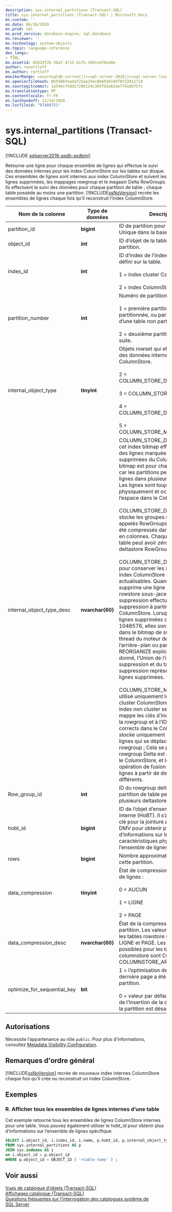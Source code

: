 ```yaml
---
description: sys.internal_partitions (Transact-SQL)
title: sys.internal_partitions (Transact-SQL) | Microsoft Docs
ms.custom: ''
ms.date: 06/26/2019
ms.prod: sql
ms.prod_service: database-engine, sql-database
ms.reviewer: ''
ms.technology: system-objects
ms.topic: language-reference
dev_langs:
- TSQL
ms.assetid: 0262df2b-5ba7-4715-b17b-3d9ce470a38e
author: ronortloff
ms.author: rortloff
monikerRange: =azuresqldb-current||>=sql-server-2016||>=sql-server-linux-2017||=azuresqldb-mi-current
ms.openlocfilehash: 0b55887eadaf25aa254c8b693619df0f22411718
ms.sourcegitcommit: 1a544cf4dd2720b124c3697d1e62ae7741db757c
ms.translationtype: MT
ms.contentlocale: fr-FR
ms.lasthandoff: 12/14/2020
ms.locfileid: "97484751"
---
```

# <a name="sysinternal_partitions-transact-sql"></a>sys.internal_partitions (Transact-SQL)

[!INCLUDE [sqlserver2016-asdb-asdbmi](../../includes/applies-to-version/sqlserver2016-asdb-asdbmi.md)]

  Retourne une ligne pour chaque ensemble de lignes qui effectue le suivi des données internes pour les index ColumnStore sur les tables sur disque. Ces ensembles de lignes sont internes aux index ColumnStore et suivent les lignes supprimées, les mappages rowgroup et le magasin Delta RowGroups. Ils effectuent le suivi des données pour chaque partition de table ; chaque table possède au moins une partition. [!INCLUDE[ssNoVersion](../../includes/ssnoversion-md.md)] recrée les ensembles de lignes chaque fois qu’il reconstruit l’index ColumnStore.   
  
|Nom de la colonne|Type de données|Description|  
|-----------------|---------------|-----------------|  
|partition_id|**bigint**|ID de partition pour cette partition. Unique dans la base de données.|  
|object_id|**int**|ID d’objet de la table qui contient la partition.|  
|index_id|**int**|ID d’index de l’index ColumnStore défini sur la table.<br /><br /> 1 = index cluster ColumnStore<br /><br /> 2 = index ColumnStore non cluster|  
|partition_number|**int**|Numéro de partition.<br /><br /> 1 = première partition d’une table partitionnée, ou partition unique d’une table non partitionnée.<br /><br /> 2 = deuxième partition, et ainsi de suite.|  
|internal_object_type|**tinyint**|Objets rowset qui effectuent le suivi des données internes pour l’index ColumnStore.<br /><br /> 2 = COLUMN_STORE_DELETE_BITMAP<br /><br /> 3 = COLUMN_STORE_DELTA_STORE<br /><br /> 4 = COLUMN_STORE_DELETE_BUFFER<br /><br /> 5 = COLUMN_STORE_MAPPING_INDEX|  
|internal_object_type_desc|**nvarchar(60)**|COLUMN_STORE_DELETE_BITMAP : cet index bitmap effectue le suivi des lignes marquées comme supprimées du ColumnStore. La bitmap est pour chaque rowgroup, car les partitions peuvent avoir des lignes dans plusieurs RowGroups. Les lignes sont toujours présentes physiquement et occupent de l’espace dans le ColumnStore.<br /><br /> COLUMN_STORE_DELTA_STORE : stocke les groupes de lignes, appelés RowGroups, qui n’ont pas été compressés dans un stockage en colonnes. Chaque partition de table peut avoir zéro ou plusieurs deltastore RowGroups.<br /><br /> COLUMN_STORE_DELETE_BUFFER : pour conserver les suppressions des index ColumnStore non cluster actualisables. Quand une requête supprime une ligne de la table rowstore sous-jacente, le tampon de suppression effectue le suivi de la suppression à partir du ColumnStore. Lorsque le nombre de lignes supprimées dépasse 1048576, elles sont refusionnées dans le bitmap de suppression par le thread du moteur de tuple de l’arrière-plan ou par une commande REORGANIZE explicite.  À un moment donné, l’Union de l’image bitmap de suppression et du tampon de suppression représente toutes les lignes supprimées.<br /><br /> COLUMN_STORE_MAPPING_INDEX-utilisé uniquement lorsque l’index cluster ColumnStore possède un index non cluster secondaire. Cela mappe les clés d’index non cluster à la rowgroup et à l’ID de ligne corrects dans le ColumnStore. Il stocke uniquement les clés pour les lignes qui se déplacent vers un autre rowgroup ; Cela se produit lorsqu’un rowgroup Delta est compressé dans le ColumnStore, et lorsqu’une opération de fusion fusionne des lignes à partir de deux RowGroups différents.|  
|Row_group_id|**int**|ID du rowgroup deltastore. Chaque partition de table peut avoir zéro ou plusieurs deltastore RowGroups.|  
|hobt_id|**bigint**|ID de l’objet d’ensemble de lignes interne (HoBT). Il s’agit d’une bonne clé pour la jointure avec d’autres DMV pour obtenir plus d’informations sur les caractéristiques physiques de l’ensemble de lignes interne.|  
|rows|**bigint**|Nombre approximatif de lignes dans cette partition.|  
|data_compression|**tinyint**|État de compression de l’ensemble de lignes :<br /><br /> 0 = AUCUN<br /><br /> 1 = LIGNE<br /><br /> 2 = PAGE|  
|data_compression_desc|**nvarchar(60)**|État de la compression pour chaque partition. Les valeurs possibles pour les tables rowstore sont AUCUN, LIGNE et PAGE. Les valeurs possibles pour les tables columnstore sont COLUMNSTORE et COLUMNSTORE_ARCHIVE.|  
|optimize_for_sequential_key|**bit**|1 = l’optimisation de l’insertion de la dernière page a été activée pour la partition.<br><br>0 = valeur par défaut. L’optimisation de l’insertion de la dernière page de la partition est désactivée.|
  
## <a name="permissions"></a>Autorisations  
 Nécessite l’appartenance au rôle `public`. Pour plus d'informations, consultez [Metadata Visibility Configuration](../../relational-databases/security/metadata-visibility-configuration.md).  
  
## <a name="general-remarks"></a>Remarques d'ordre général  
 [!INCLUDE[ssNoVersion](../../includes/ssnoversion-md.md)] recrée de nouveaux index internes ColumnStore chaque fois qu’il crée ou reconstruit un index ColumnStore.  
  
## <a name="examples"></a>Exemples  
  
### <a name="a-view-all-of-the-internal-rowsets-for-a-table"></a>R. Afficher tous les ensembles de lignes internes d’une table  
 Cet exemple retourne tous les ensembles de lignes ColumnStore internes pour une table. Vous pouvez également utiliser le hobt_id pour obtenir plus d’informations sur l’ensemble de lignes spécifique.  
  
```sql  
SELECT i.object_id, i.index_id, i.name, p.hobt_id, p.internal_object_type_id, p.internal_object_type_desc  
FROM sys.internal_partitions AS p  
JOIN sys.indexes AS i  
on i.object_id = p.object_id  
WHERE p.object_id = OBJECT_ID ( '<table name' ) ;  
```  
  
## <a name="see-also"></a>Voir aussi  
 [Vues de catalogue d’objets &#40;Transact-SQL&#41;](../../relational-databases/system-catalog-views/object-catalog-views-transact-sql.md)   
 [Affichages catalogue &#40;Transact-SQL&#41;](../../relational-databases/system-catalog-views/catalog-views-transact-sql.md)   
 [Questions fréquentes sur l'interrogation des catalogues système de SQL Server](../../relational-databases/system-catalog-views/querying-the-sql-server-system-catalog-faq.md)  
  
  

